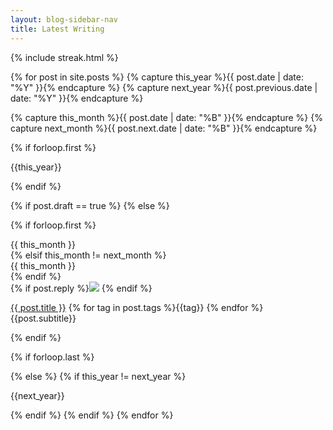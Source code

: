 ```yaml
---
layout: blog-sidebar-nav
title: Latest Writing
---
```


{% include streak.html %}

{% for post in site.posts  %}
{% capture this_year %}{{ post.date | date: "%Y" }}{% endcapture %}
{% capture next_year %}{{ post.previous.date | date: "%Y" }}{% endcapture %}

{% capture this_month %}{{ post.date | date: "%B" }}{% endcapture %}
{% capture next_month %}{{ post.next.date | date: "%B" }}{% endcapture %}

{% if forloop.first %}
<div id="{{ this_year }}-ref" class="b f4">{{this_year}}</div>

{% endif %}

{% if post.draft == true %}
{% else %}

{% if forloop.first %}
<div class="f7 ttu black-70 b pt3">{{ this_month }}</div>
<div>
{% elsif this_month != next_month %}
<div class="f7 ttu black-70 b pt3">{{ this_month }}</div>
<div>
{% endif %}


<div class="pv1 f5">{% if post.reply %}<img class="dib h2 v-mid" style="padding-top:0px;padding-bottom:0px" src="https://img.icons8.com/cute-clipart/64/000000/response.png"/> {% endif %}<p class="pv0 mv0"><a href="{{ post.url }}">{{ post.title }}</a> <span class="ttu f6 red">{% for tag in post.tags %}{{tag}} {% endfor %}</span><span class="f5 black-50 i">{{post.subtitle}}</span><span class="black-50 f6"  data-page-id="http://tomcritchlow.com{{post.url}}"><a id="commentolink" href="{{ post.url }}#commento"></a></span></p>
</div>
{% endif %}



{% if forloop.last %}

{% else %}
{% if this_year != next_year %}
<div id="{{ next_year }}-ref" class="b f4">{{next_year}}</div>

{% endif %}
{% endif %}
{% endfor %}


<script>
window.commentoCustomText = function(count) {
  if(count === 0) {
    return "";
  } else if (count === 1) {
    return " | ⚡ 1 comment";
  } else {
    return " | ⚡ "+ count + " comments";
  }
}
</script>
<script src="https://cdn.commento.io/js/count.js" data-custom-text="window.commentoCustomText"></script>
